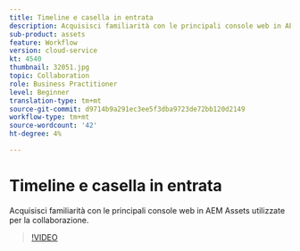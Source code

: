 ```yaml
---
title: Timeline e casella in entrata
description: Acquisisci familiarità con le principali console web in AEM Assets utilizzate per la collaborazione.
sub-product: assets
feature: Workflow
version: cloud-service
kt: 4540
thumbnail: 32051.jpg
topic: Collaboration
role: Business Practitioner
level: Beginner
translation-type: tm+mt
source-git-commit: d9714b9a291ec3ee5f3dba9723de72bb120d2149
workflow-type: tm+mt
source-wordcount: '42'
ht-degree: 4%

---
```



# Timeline e casella in entrata

Acquisisci familiarità con le principali console web in AEM Assets utilizzate per la collaborazione.

>[!VIDEO](https://video.tv.adobe.com/v/32051/?quality=12&learn=on&hidetitle=true)